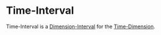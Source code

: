 # Time-Interval

Time-Interval is a [Dimension-Interval](10000033.md) for the [Time-Dimension](10000024.md).
